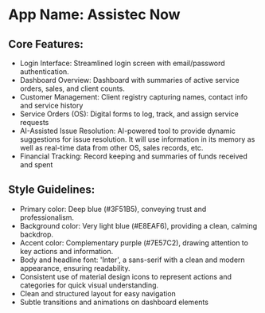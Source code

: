 # **App Name**: Assistec Now

## Core Features:

- Login Interface: Streamlined login screen with email/password authentication.
- Dashboard Overview: Dashboard with summaries of active service orders, sales, and client counts.
- Customer Management: Client registry capturing names, contact info and service history
- Service Orders (OS): Digital forms to log, track, and assign service requests
- AI-Assisted Issue Resolution: AI-powered tool to provide dynamic suggestions for issue resolution. It will use information in its memory as well as real-time data from other OS, sales records, etc.
- Financial Tracking: Record keeping and summaries of funds received and spent

## Style Guidelines:

- Primary color: Deep blue (#3F51B5), conveying trust and professionalism.
- Background color: Very light blue (#E8EAF6), providing a clean, calming backdrop.
- Accent color: Complementary purple (#7E57C2), drawing attention to key actions and information.
- Body and headline font: 'Inter', a sans-serif with a clean and modern appearance, ensuring readability.
- Consistent use of material design icons to represent actions and categories for quick visual understanding.
- Clean and structured layout for easy navigation
- Subtle transitions and animations on dashboard elements